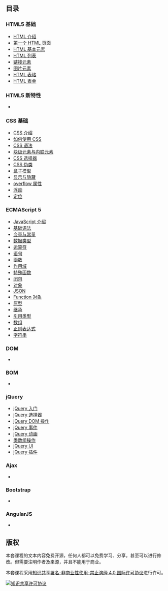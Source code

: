 ## 目录

### HTML5 基础
	
- [HTML 介绍](html5-basics/html-introduce.md)
- [第一个 HTML 页面](html5-basics/first-html.md)
- [HTML 基本元素](html5-basics/html-basics-element.md)
- [HTML 列表](html5-basics/html-list.md)
- [链接元素](html5-basics/link-element.md)
- [图片元素](html5-basics/image-element.md)
- [HTML 表格](html5-basics/html-table.md)
- [HTML 表单](html5-basics/html-form.md)

### HTML5 新特性

- []()

### CSS 基础
	
- [CSS 介绍](css-basics/css-introduce.md)
- [如何使用 CSS](css-basics/how-use-css.md)
- [CSS 语法](css-basics/css-grammar.md)
- [块级元素与内联元素](css-basics/block-and-inline-element.md)
- [CSS 选择器](css-basics/css-selector.md)
- [CSS 伪类](css-basics/css-pseudo-class.md)
- [盒子模型](css-basics/box-model.md)
- [显示与隐藏](css-basics/display-and-hidden.md)
- [overflow 属性](css-basics/overflow-attribute.md)
- [浮动](css-basics/float.md)
- [定位](css-basics/position.md)

### ECMAScript 5
	
- [JavaScript 介绍](ecmascript-5/javascript-introduce.md)
- [基础语法](ecmascript-5/basics-grammar.md)
- [变量与常量](ecmascript-5/variables-and-constants.md)
- [数据类型](ecmascript-5/data-type.md)
- [运算符](ecmascript-5/operator.md)
- [语句](ecmascript-5/statement.md)
- [函数](ecmascript-5/function.md)
- [作用域](ecmascript-5/scope.md)
- [特殊函数](ecmascript-5/special-function.md)
- [闭包](ecmascript-5/closer.md)
- [对象](ecmascript-5/object.md)
- [JSON](ecmascript-5/json.md)
- [Function 对象](ecmascript-5/function-object.md)
- [原型](ecmascript-5/prototype.md)
- [继承](ecmascript-5/inherit.md)
- [引用类型](ecmascript-5/reference-type.md)
- [数组](ecmascript-5/array.md)
- [正则表达式](ecmascript-5/regular-expression.md)
- [字符串](ecmascript-5/string.md)

### DOM
	
- []()

### BOM 
	
- []()

### jQuery
	
- [jQuery 入门](jquery/getting-started.md)
- [jQuery 选择器](jquery/jquery-selector.md)
- [jQuery DOM 操作](jquery/jquery-dom.md)
- [jQuery 事件](jquery/jquery-event.md)
- [jQuery 动画](jquery/jquery-animation.md)
- [类数组操作](jquery/like-array-object.md)
- [jQuery UI](jquery/)
- [jQuery 插件](jquery/jquery-plugin.md)

### Ajax
	
- []()

### Bootstrap
	
- []()

### AngularJS
	
- []()

## 版权

本套课程的文本内容免费开源，任何人都可以免费学习、分享，甚至可以进行修改。但需要注明作者及来源，并且不能用于商业。

本套课程采用<a rel="license" href="http://creativecommons.org/licenses/by-nc-nd/4.0/">知识共享署名-非商业性使用-禁止演绎 4.0 国际许可协议</a>进行许可。

<a rel="license" href="http://creativecommons.org/licenses/by-nc-nd/4.0/"><img alt="知识共享许可协议" style="border-width:0" src="https://i.creativecommons.org/l/by-nc-nd/4.0/88x31.png" /></a><br />